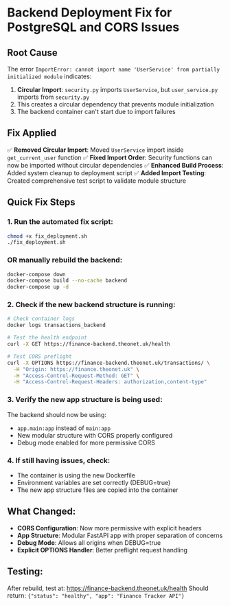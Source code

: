 # Backend Deployment Fix for PostgreSQL and CORS Issues

## Root Cause
The error `ImportError: cannot import name 'UserService' from partially initialized module` indicates:
1. **Circular Import**: `security.py` imports `UserService`, but `user_service.py` imports from `security.py`
2. This creates a circular dependency that prevents module initialization
3. The backend container can't start due to import failures

## Fix Applied
✅ **Removed Circular Import**: Moved `UserService` import inside `get_current_user` function
✅ **Fixed Import Order**: Security functions can now be imported without circular dependencies
✅ **Enhanced Build Process**: Added system cleanup to deployment script
✅ **Added Import Testing**: Created comprehensive test script to validate module structure

## Quick Fix Steps

### 1. Run the automated fix script:
```bash
chmod +x fix_deployment.sh
./fix_deployment.sh
```

### OR manually rebuild the backend:
```bash
docker-compose down
docker-compose build --no-cache backend  
docker-compose up -d
```

### 2. Check if the new backend structure is running:
```bash
# Check container logs
docker logs transactions_backend

# Test the health endpoint
curl -X GET https://finance-backend.theonet.uk/health

# Test CORS preflight
curl -X OPTIONS https://finance-backend.theonet.uk/transactions/ \
  -H "Origin: https://finance.theonet.uk" \
  -H "Access-Control-Request-Method: GET" \
  -H "Access-Control-Request-Headers: authorization,content-type"
```

### 3. Verify the new app structure is being used:
The backend should now be using:
- `app.main:app` instead of `main:app` 
- New modular structure with CORS properly configured
- Debug mode enabled for more permissive CORS

### 4. If still having issues, check:
- The container is using the new Dockerfile
- Environment variables are set correctly (DEBUG=true)
- The new app structure files are copied into the container

## What Changed:
- **CORS Configuration**: Now more permissive with explicit headers
- **App Structure**: Modular FastAPI app with proper separation of concerns
- **Debug Mode**: Allows all origins when DEBUG=true
- **Explicit OPTIONS Handler**: Better preflight request handling

## Testing:
After rebuild, test at: https://finance-backend.theonet.uk/health
Should return: `{"status": "healthy", "app": "Finance Tracker API"}`